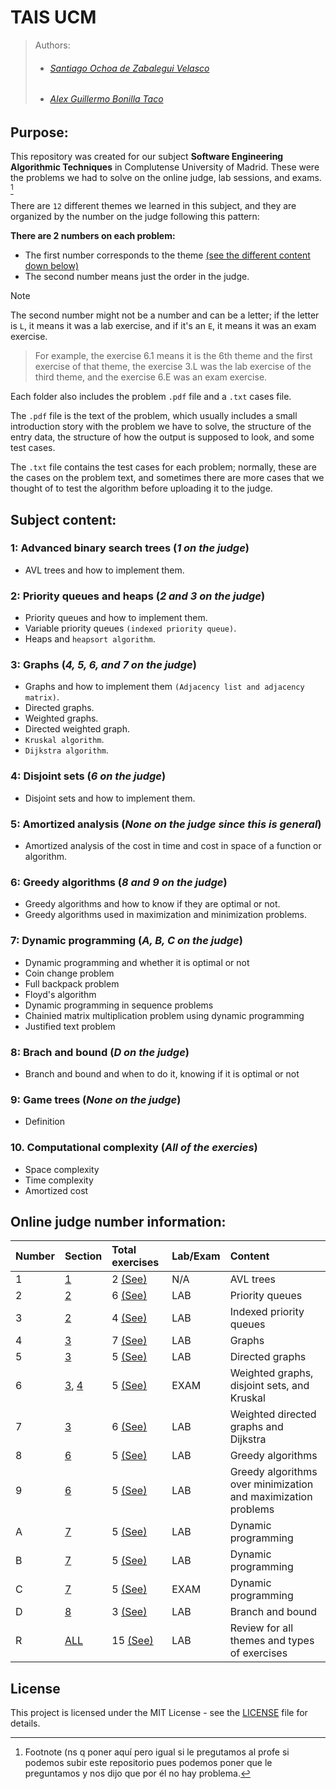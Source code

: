 # TAIS UCM

>Authors:
>- ###### [Santiago Ochoa de Zabalegui Velasco](https://github.com/SantiOch)
>- ###### [Alex Guillermo Bonilla Taco](https://github.com/AlexBoni97)

## Purpose:

This repository was created for our subject **Software Engineering Algorithmic Techniques** in Complutense University of Madrid. 
These were the problems we had to solve on the online judge, lab sessions, and exams. [^1]

There are `12` different themes we learned in this subject, and they are organized by the number on the judge following this pattern:

**There are 2 numbers on each problem:**
- The first number corresponds to the theme [(see the different content down below)](#subject-content)
- The second number means just the order in the judge.

> [!NOTE]
> The second number might not be a number and can be a letter; if the letter is `L`, it means it was a lab exercise, and if it's an `E`, it means it was an exam exercise.
 
> For example, the exercise 6.1 means it is the 6th theme and the first exercise of that theme, the exercise 3.L was the lab exercise of the third theme, and the exercise 6.E was an exam exercise.

Each folder also includes the problem `.pdf` file and a `.txt` cases file.

The `.pdf` file is the text of the problem, which usually includes a small introduction story with the problem 
we have to solve, the structure of the entry data, the structure of how the output is supposed to look, and some test cases. 

The `.txt` file contains the test cases for each problem; normally, these are the cases on the problem text, and sometimes there are more cases that we thought of to test the algorithm before uploading it to the judge.

## Subject content:

<a name="theme-1"></a>
### 1: Advanced binary search trees (_1 on the judge_)
  - AVL trees and how to implement them.

<a name="theme-2"></a>
### 2: Priority queues and heaps (_2 and 3 on the judge_)
  - Priority queues and how to implement them.
  - Variable priority queues `(indexed priority queue)`.
  - Heaps and `heapsort algorithm`.

<a name="theme-3"></a>
### 3: Graphs (_4, 5, 6, and 7 on the judge_)
  - Graphs and how to implement them `(Adjacency list and adjacency matrix)`.
  - Directed graphs.
  - Weighted graphs.
  - Directed weighted graph.
  - `Kruskal algorithm`.
  - `Dijkstra algorithm`.

<a name="theme-4"></a>
### 4: Disjoint sets (_6 on the judge_)
  - Disjoint sets and how to implement them.

<a name="theme-5"></a>
### 5: Amortized analysis (_None on the judge since this is general_)
  - Amortized analysis of the cost in time and cost in space of a function or algorithm.

<a name="theme-6"></a>
### 6: Greedy algorithms (_8 and 9 on the judge_)
  - Greedy algorithms and how to know if they are optimal or not.
  - Greedy algorithms used in maximization and minimization problems.

<a name="theme-7"></a>
### 7: Dynamic programming (_A, B, C on the judge_)
  - Dynamic programming and whether it is optimal or not
  - Coin change problem
  -  Full backpack problem
  -  Floyd's algorithm
  -  Dynamic programming in sequence problems
  -  Chainied matrix multiplication problem using dynamic programming
  -  Justified text problem

<a name="theme-8"></a>
### 8: Brach and bound (_D on the judge_)
  - Branch and bound and when to do it, knowing if it is optimal or not

<a name="theme-9"></a>  
### 9: Game trees (_None on the judge_)
  - Definition

<a name="theme-10"></a>
### 10. Computational complexity (_All of the exercies_)
  - Space complexity
  - Time complexity
  - Amortized cost

## Online judge number information:

| Number |                Section                 |                   Total exercises                   | Lab/Exam |                                Content                                |
| :----- | :------------------------------------- | :-------------------------------------------------- | :------- | :-------------------------------------------------------------------- |
|   1    |    [1](#theme-1)                       |        2 [ (See)](/Ejercicios%20Juez/Week%201)       |   N/A    |     AVL trees                                                         |
|   2    |    [2](#theme-2)                       |        6 [ (See)](/Ejercicios%20Juez/Week%202)       |   LAB    |     Priority queues                                                   |
|   3    |    [2](#theme-2)                       |        4 [ (See)](/Ejercicios%20Juez/Week%203)       |   LAB    |     Indexed priority queues                                           |
|   4    |    [3](#theme-3)                       |        7 [ (See)](/Ejercicios%20Juez/Week%204)       |   LAB    |     Graphs                                                            |
|   5    |    [3](#theme-3)                       |        5 [ (See)](/Ejercicios%20Juez/Week%205)       |   LAB    |     Directed graphs                                                   |
|   6    |    [3](#theme-3), [4](#theme-4)        |        5 [ (See)](/Ejercicios%20Juez/Week%206)       |   EXAM   |     Weighted graphs, disjoint sets, and Kruskal                       |
|   7    |    [3](#theme-3)                       |        6 [ (See)](/Ejercicios%20Juez/Week%207)       |   LAB    |     Weighted directed graphs and Dijkstra                             |
|   8    |    [6](#theme-6)                       |        5 [ (See)](/Ejercicios%20Juez/Week%208)       |   LAB    |     Greedy algorithms                                                 |
|   9    |    [6](#theme-6)                       |        5 [ (See)](/Ejercicios%20Juez/Week%209)       |   LAB    |     Greedy algorithms over minimization and maximization problems     |
|   A    |    [7](#theme-7)                       |        5 [ (See)](/Ejercicios%20Juez/Week%2010)      |   LAB    |     Dynamic programming                                               |
|   B    |    [7](#theme-7)                       |        5 [ (See)](/Ejercicios%20Juez/Week%2011)      |   LAB    |     Dynamic programming                                               |
|   C    |    [7](#theme-7)                       |        5 [ (See)](/Ejercicios%20Juez/Week%2012)      |   EXAM   |     Dynamic programming                                               |
|   D    |    [8](#theme-8)                       |        3 [ (See)](/Ejercicios%20Juez/Week%2013)      |   LAB    |     Branch and bound                                                  |
|   R    |    [ALL](#theme-1)                     |        15 [(See)](/Ejercicios%20Juez/Review)        |   LAB    |     Review for all themes and types of exercises                      |


## License

This project is licensed under the MIT License - see the [LICENSE](LICENSE) file for details.

[^1]: Footnote (ns q poner aquí pero igual si le pregutamos al profe si podemos subir este repositorio pues podemos poner que le preguntamos y nos dijo que por él no hay problema.
